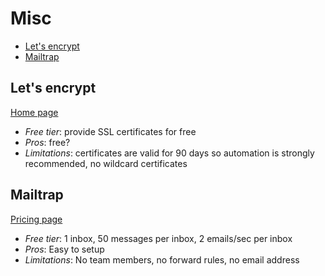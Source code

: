 # Misc

<!-- TOC depthFrom:2 -->

- [Let's encrypt](#lets-encrypt)
- [Mailtrap](#mailtrap)

<!-- /TOC -->

## Let's encrypt

[Home page](https://letsencrypt.org/)

* *Free tier*: provide SSL certificates for free
* *Pros*: free?
* *Limitations*: certificates are valid for 90 days so automation is strongly recommended, no wildcard certificates

## Mailtrap

[Pricing page](https://mailtrap.io/pricing)

* *Free tier*: 1 inbox, 50 messages per inbox, 2 emails/sec per inbox
* *Pros*: Easy to setup
* *Limitations*: No team members, no forward rules, no email address
